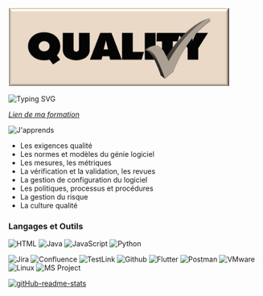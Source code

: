 ![](https://github.com/TatianaShamshurina/tatianashamshurina/blob/main/image/tania_qa_2.png)

![Typing SVG](https://readme-typing-svg.demolab.com?color=$7a2011&lines=J'apprends+l'assurance+qualité;Je+suis+la+future+Spécialiste+QA)

*[Lien de ma formation](https://www.bdeb.qc.ca/formation/specialiste-en-qualite-logicielle-college-de-bois-de-boulogne-a-montreal/)*

![J'apprends](https://img.shields.io/badge/-J'apprends-420D01?style=for-the-badge&)

* Les exigences qualité
* Les normes et modèles du génie logiciel
* Les mesures, les métriques
* La vérification et la validation, les revues
* La gestion de configuration du logiciel 
* Les politiques, processus et procédures
* La gestion du risque
* La culture qualité
### Langages et Outils
![HTML](https://img.shields.io/badge/-HTML-090909?style=for-the-badge&logo=html&logoColor=E9D54D)
![Java](https://img.shields.io/badge/-Java-090909?style=for-the-badge&logo=Java&logoColor=E9D54D)
![JavaScript](https://img.shields.io/badge/-JavaScript-090909?style=for-the-badge&logo=JavaScript&logoColor=E9D54D)
![Python](https://img.shields.io/badge/-Python-090909?style=for-the-badge&logo=Python&logoColor=E9D54D)

![Jira](https://img.shields.io/badge/-Jira-090909?style=for-the-badge&logo=Jira&logoColor=E9D54D)
![Confluence](https://img.shields.io/badge/-Confluence-090909?style=for-the-badge&logo=Confluence&logoColor=E9D54D)
![TestLink](https://img.shields.io/badge/-TestLink-090909?style=for-the-badge&logo=testlink&logoColor=E9D54D)
![Github](https://img.shields.io/badge/-Github-090909?style=for-the-badge&logo=Github&logoColor=E9D54D)
![Flutter](https://img.shields.io/badge/-UML-090909?style=for-the-badge&logo=Uml&logoColor=E9D54D)
![Postman](https://img.shields.io/badge/-Postman-090909?style=for-the-badge&logo=Postman&logoColor=E9D54D)
![VMware](https://img.shields.io/badge/-VMware-090909?style=for-the-badge&logo=VMare)
![Linux](https://img.shields.io/badge/-Linux-090909?style=for-the-badge&logo=Linux&logoColor=FFFFFF)
![MS Project](https://img.shields.io/badge/-MS_Project-090909?style=for-the-badge&logo=MS_Project&logoColor=FFFFFF)

[![gitHub-readme-stats](https://github-readme-stats.vercel.app/api?username=tatianashamshurina&theme=great-gatsby&show_icons=true)](https://github.com/tatianashamshurina/github-readme-stats)
